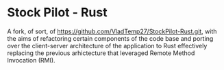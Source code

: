 # Stock Pilot - Rust
A fork, of sort, of https://github.com/VladTemp27/StockPilot-Rust.git, with the aims of refactoring certain components of the code base and porting over the client-server architecture of the application to Rust effectively replacing the previous arhictecture that leveraged Remote Method Invocation (RMI).

